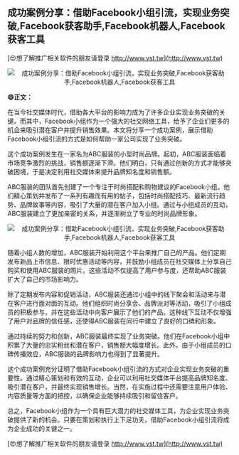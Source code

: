 ## **成功案例分享：借助Facebook小组引流，实现业务突破,Facebook获客助手,Facebook机器人,Facebook获客工具**

[😍想了解推广相关软件的朋友请登录 http://www.vst.tw](http://www.vst.tw)

 <center><img src="https://vst.tw/MP4/tuiguang/png/8.png" alt="成功案例分享：借助Facebook小组引流，实现业务突破,Facebook获客助手,Facebook机器人,Facebook获客工具"></center>

**😄正文：**

在当今社交媒体时代，借助各大平台的影响力成为了许多企业实现业务突破的关键。而其中，Facebook小组作为一个强大的社交网络工具，给予了企业们更多的机会来吸引潜在客户并提升销售效果。本文将分享一个成功案例，展示借助Facebook小组引流的方式是如何帮助一家公司实现了业务突破。

这个成功案例发生在一家名为ABC服装的小型时尚品牌。起初，ABC服装面临着市场竞争激烈的挑战，销售额逐渐下滑。他们明白，只有通过创新的方式才能够突破困境，于是决定利用社交媒体来提升品牌知名度和销售额。

ABC服装的团队首先创建了一个专注于时尚搭配和购物建议的Facebook小组。他们精心策划并发布了一系列有趣而有用的帖子，包括时尚搭配技巧、最新流行趋势、品牌故事等内容，吸引了大量的潜在客户加入小组。通过与小组成员的互动，ABC服装建立了更加亲密的关系，并逐渐树立了专业的时尚品牌形象。

 <center><img src="https://vst.tw/MP4/tuiguang/png/7.png" alt="成功案例分享：借助Facebook小组引流，实现业务突破,Facebook获客助手,Facebook机器人,Facebook获客工具"></center>

随着小组人数的增加，ABC服装开始利用这个平台来推广自己的产品。他们定期发布新品上市信息、限时优惠活动等内容，并鼓励小组成员在社交媒体上分享自己购买和使用ABC服装的照片。这些活动不仅提高了用户参与度，还帮助ABC服装扩大了自己的市场影响力。

除了定期发布内容和促销活动，ABC服装还通过小组中的线下聚会和活动来与潜在客户进行面对面的互动。他们组织时尚分享会、品牌派对等活动，吸引了小组成员的积极参与，并在这些活动中向客户展示了他们的产品。这种线下互动不仅增强了用户对品牌的信任感，还使得ABC服装在同行中建立了良好的口碑和形象。

通过持续的努力和创新，ABC服装最终实现了业务突破。他们在Facebook小组中积累了大量的忠实粉丝和潜在客户，销售额大幅度增长。此外，由于小组成员的口碑传播效应，ABC服装的品牌影响力也得到了显著提升。

这个成功案例充分证明了借助Facebook小组引流的方式对企业实现业务突破的重要性。通过精心策划和有效的互动，企业可以利用社交媒体平台提高品牌知名度、吸引潜在客户，并最终实现销售增长。当然，在实施过程中还需要注意用户体验、内容质量等方面的把控，以确保企业能够持续吸引和留住客户。

总之，Facebook小组作为一个具有巨大潜力的社交媒体工具，为企业实现业务突破提供了新的机会。只要在策划和执行上下足功夫，借助Facebook小组引流将成为企业成功的关键之一。

[😍想了解推广相关软件的朋友请登录 http://www.vst.tw](http://www.vst.tw)



